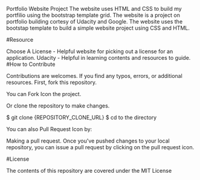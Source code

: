 Portfolio Website Project
The website uses HTML and CSS to build my portfilio using the bootstrap template grid. The website is a project on portfolio building cortesy of Udacity and Google. The website uses the bootstap template to build a simple website project using CSS and HTML.

#Resource

Choose A License - Helpful website for picking out a license for an application.
Udacity - Helpful in learning contents and resources to guide.
#How to Contribute

Contributions are welcomes. If you find any typos, errors, or additional resources. First, fork this repository.

You can Fork Icon the project.

Or clone the repository to make changes.

$ git clone {REPOSITORY_CLONE_URL} $ cd to the directory

You can also Pull Request Icon by:

Making a pull request. Once you've pushed changes to your local repository, you can issue a pull request by clicking on the pull request icon.

#License

The contents of this repository are covered under the MIT License

